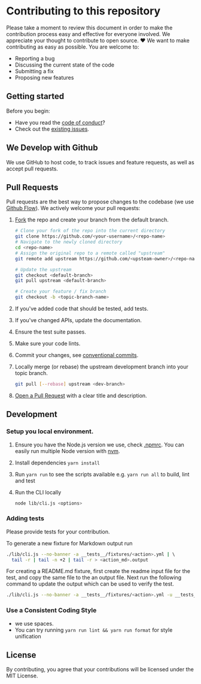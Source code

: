 # Contributing to this repository <!-- omit in toc -->

Please take a moment to review this document in order to make the contribution process easy and effective for everyone involved. We appreciate your thought to contribute to open source. :heart: We want to make contributing as easy as possible. You are welcome to:

- Reporting a bug
- Discussing the current state of the code
- Submitting a fix
- Proposing new features

## Getting started <!-- omit in toc -->

Before you begin:

- Have you read the [code of conduct](CODE_OF_CONDUCT.md)?
- Check out the [existing issues](https://github.com/npalm/action-docs/issues).


## We Develop with Github

We use GitHub to host code, to track issues and feature requests, as well as accept pull requests.

## Pull Requests

Pull requests are the best way to propose changes to the codebase (we use [Github Flow](https://guides.github.com/introduction/flow/index.html)). We actively welcome your pull requests:


1. [Fork](http://help.github.com/fork-a-repo/) the repo and create your branch from the default branch.
   
   ```bash
   # Clone your fork of the repo into the current directory
   git clone https://github.com/<your-username>/<repo-name>
   # Navigate to the newly cloned directory
   cd <repo-name>
   # Assign the original repo to a remote called "upstream"
   git remote add upstream https://github.com/<upsteam-owner>/<repo-name>

   # Update the upstream
   git checkout <default-branch>
   git pull upstream <default-branch>

   # Create your feature / fix branch
   git checkout -b <topic-branch-name>
   ```

2. If you've added code that should be tested, add tests.
3. If you've changed APIs, update the documentation.
4. Ensure the test suite passes.
5. Make sure your code lints.
6. Commit your changes, see [conventional commits](https://www.conventionalcommits.org/en/v1.0.0/).
7. Locally merge (or rebase) the upstream development branch into your topic branch.
   
    ```bash
   git pull [--rebase] upstream <dev-branch>
   ```

8. [Open a Pull Request](https://help.github.com/articles/using-pull-requests/)
    with a clear title and description.


## Development

### Setup you local environment.

1. Ensure you have the Node.js version we use, check [.npmrc](.npmrc). You can easily run multiple Node version with [nvm](https://github.com/nvm-sh/nvm).

2. Install dependencies `yarn install`

3. Run `yarn run` to see the scripts available e.g. `yarn run all` to build, lint and test

4. Run the CLI locally 

   ```bash
   node lib/cli.js <options>
   ```

### Adding tests

Please provide tests for your contribution.

To generate a new fixture for Markdown output run

```bash
./lib/cli.js --no-banner -a __tests__/fixtures/<action>.yml | \ 
  tail -r | tail -n +2 | tail -r > <action_md>.output
```

For creating a README.md fixture, first create the readme input file for the test, and copy the same file to the an output file. Next run the following command to update the output which can be used to verify the test.


```bash
./lib/cli.js --no-banner -a __tests__/fixtures/<action>.yml -u __tests_/fixtures/<readme>.output
```

### Use a Consistent Coding Style

- we use spaces.
- You can try running `yarn run lint && yarn run format` for style unification


## License

By contributing, you agree that your contributions will be licensed under the MIT License.
